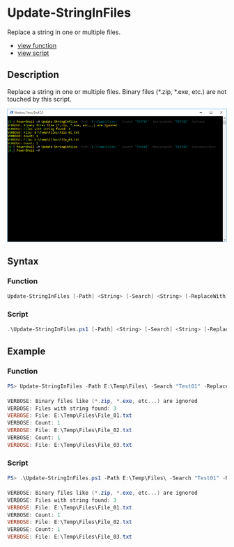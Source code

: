 # Update-StringInFiles

Replace a string in one or multiple files.

* [view function](https://github.com/BornToBeRoot/PowerShell/blob/master/Module/LazyAdmin/Functions/Update-StringInFiles.ps1)
* [view script](https://github.com/BornToBeRoot/PowerShell/blob/master/Scripts/Update-StringInFiles.ps1)

## Description

 Replace a string in one or multiple files.
 Binary files (*.zip, *.exe, etc.) are not touched by this script. 

![Screenshot](Images/Update-StringInFiles.png?raw=true "Update-StringInFiles")

## Syntax

### Function

```powershell
Update-StringInFiles [-Path] <String> [-Search] <String> [-ReplaceWith] <String> [[-CaseSensitive]] [<CommonParameters>]
```

### Script

```powershell
.\Update-StringInFiles.ps1 [-Path] <String> [-Search] <String> [-ReplaceWith] <String> [[-CaseSensitive]] [<CommonParameters>]
``` 

## Example

### Function

```powershell
PS> Update-StringInFiles -Path E:\Temp\Files\ -Search "Test01" -ReplaceWith "Test02" -Verbose
       
VERBOSE: Binary files like (*.zip, *.exe, etc...) are ignored
VERBOSE: Files with string found: 3
VERBOSE: File: E:\Temp\Files\File_01.txt
VERBOSE: Count: 1
VERBOSE: File: E:\Temp\Files\File_02.txt
VERBOSE: Count: 1
VERBOSE: File: E:\Temp\Files\File_03.txt
```

### Script

```powershell
PS> .\Update-StringInFiles.ps1 -Path E:\Temp\Files\ -Search "Test01" -ReplaceWith "Test02" -Verbose
       
VERBOSE: Binary files like (*.zip, *.exe, etc...) are ignored
VERBOSE: Files with string found: 3
VERBOSE: File: E:\Temp\Files\File_01.txt
VERBOSE: Count: 1
VERBOSE: File: E:\Temp\Files\File_02.txt
VERBOSE: Count: 1
VERBOSE: File: E:\Temp\Files\File_03.txt
```
